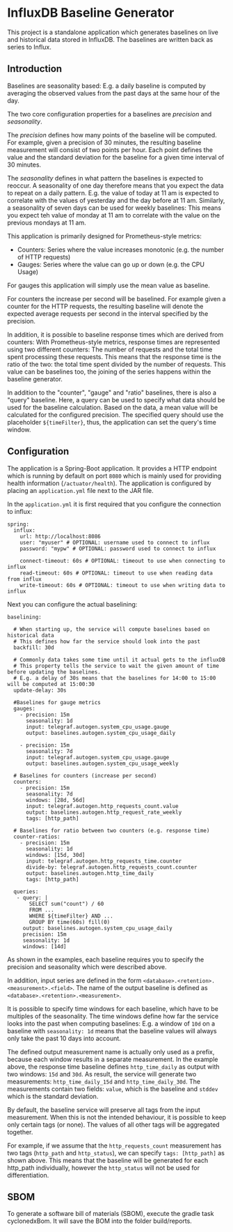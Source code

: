 # InfluxDB Baseline Generator

This project is a standalone application which generates baselines on live and historical data stored in InfluxDB.
The baselines are written back as series to Influx.

## Introduction

Baselines are seasonality based: E.g. a daily baseline is computed by averaging the observed values from the past days at the same hour of the day.

The two core configuration properties for a baselines are *precision* and *seasonality*.

The *precision* defines how many points of the baseline will be computed. For example, given a precision of 30 minutes,
the resulting baseline measurement will consist of two points per hour. Each point defines the value and the standard deviation
for the baseline for a given time interval of 30 minutes.

The *seasonality* defines in what pattern the baselines is expected to reoccur.
A seasonality of one day therefore means that you expect the data to repeat on a daily pattern.
E.g. the value of today at 11 am is expected to correlate with the values of yesterday and the day before at 11 am.
Similarly, a seasonality of seven days can be used for weekly baselines:
This means you expect teh value of monday at 11 am to correlate with the value on the previous mondays at 11 am.


This application is primarily designed for Prometheus-style metrics:
* Counters: Series where the value increases monotonic (e.g. the number of HTTP requests)
* Gauges: Series where the value can go up or down (e.g. the CPU Usage)

For gauges this application will simply use the mean value as baseline.

For counters the increase per second will be baselined. For example given a counter for the HTTP requests,
 the resulting baseline will denote the expected average requests per second in the interval specified by the precision.
 
In addition, it is possible to baseline response times which are derived from counters:
With Prometheus-style metrics, response times are represented using two different counters:
The number of requests and the total time spent processing these requests.
This means that the response time is the ratio of the two: the total time spent divided by the number of requests.
This value can be baselines too, the joining of the series happens within the baseline generator.

In addition to the "counter", "gauge" and "ratio" baselines, there is also a "query" baseline.
Here, a query can be used to specify what data should be used for the baseline calculation.
Based on the data, a mean value will be calculated for the configured precision.
The specified query should use the placeholder `${timeFilter}`, thus, the application can set the query's time window.

## Configuration

The application is a Spring-Boot application. 
It provides a HTTP endpoint which is running by default on port `8080` which is mainly used for providing health information (`/actuator/health`).
The application is configured by placing an `application.yml` file next to the JAR file. 

In the `application.yml` it is first required that you configure the connection to influx:
```
spring:
  influx:
    url: http://localhost:8086
    user: "myuser" # OPTIONAL: username used to connect to influx
    password: "mypw" # OPTIONAL: password used to connect to influx
  
    connect-timeout: 60s # OPTIONAL: timeout to use when connecting to influx
    read-timeout: 60s # OPTIONAL: timeout to use when reading data from influx
    write-timeout: 60s # OPTIONAL: timeout to use when writing data to influx
```

Next you can configure the actual baselining:
```
baselining:

  # When starting up, the service will compute baselines based on historical data
  # This defines how far the service should look into the past
  backfill: 30d
  
  # Commonly data takes some time until it actual gets to the influxDB
  # This property tells the service to wait the given amount of time before updating the baselines.
  # E.g. a delay of 30s means that the baselines for 14:00 to 15:00 will be computed at 15:00:30
  update-delay: 30s
  
  #Baselines for gauge metrics
  gauges:
    - precision: 15m
      seasonality: 1d
      input: telegraf.autogen.system_cpu_usage.gauge
      output: baselines.autogen.system_cpu_usage_daily
      
    - precision: 15m
      seasonality: 7d
      input: telegraf.autogen.system_cpu_usage.gauge
      output: baselines.autogen.system_cpu_usage_weekly
      
  # Baselines for counters (increase per second)
  counters:
    - precision: 15m
      seasonality: 7d
      windows: [28d, 56d]
      input: telegraf.autogen.http_requests_count.value
      output: baselines.autogen.http_request_rate_weekly
      tags: [http_path]
  
  # Baselines for ratio between two counters (e.g. response time)    
  counter-ratios:
    - precision: 15m
      seasonality: 1d
      windows: [15d, 30d]
      input: telegraf.autogen.http_requests_time.counter
      divide-by: telegraf.autogen.http_requests_count.counter
      output: baselines.autogen.http_time_daily
      tags: [http_path]
      
  queries:
   - query: |
       SELECT sum("count") / 60
       FROM ...
       WHERE ${timeFilter} AND ...
       GROUP BY time(60s) fill(0)
     output: baselines.autogen.system_cpu_usage_daily
     precision: 15m
     seasonality: 1d
     windows: [14d]
```

As shown in the examples, each baseline requires you to specify the precision and seasonality which were described above.

In addition, input series are defined in the form `<database>.<retention>.<measurement>.<field>`.
The name of the output baseline is defined as `<database>.<retention>.<measurement>`.

It is possible to specify time windows for each baseline, which have to be multiples of the seasonality.
The time windows define how far the service looks into the past when computing baselines:
E.g. a window of `10d` on a baseline with `seasonality: 1d` means that the baseline values will always only take the past 10 days into account.

The defined output measurement name is actually only used as a prefix, because each window results in a separate measurement.
In the example above, the response time baseline defines `http_time_daily` as output with two windows: `15d` and `30d`.
As result, the service will generate two measurements: `http_time_daily_15d` and `http_time_daily_30d`.
The measurements contain two fields: `value`, which is the baseline and `stddev` which is the standard deviation.

By default, the baseline service will preserve all tags from the input measurement.
When this is not the intended behaviour, it is possible to keep only certain tags (or none).
The values of all other tags will be aggregated together.

For example, if we assume that the `http_requests_count` measurement has two tags (`http_path` and `http_status`),
we can specify `tags: [http_path]` as shown above. This means that the baseline will be generated for each http_path individually,
however the `http_status` will not be used for differentiation.

## SBOM

To generate a software bill of materials (SBOM), execute the gradle task cyclonedxBom.
It will save the BOM into the folder build/reports.